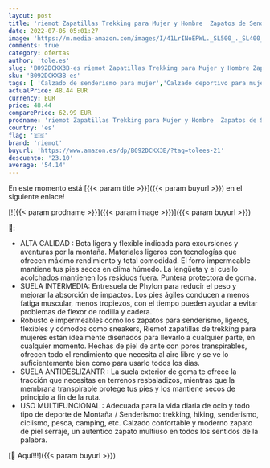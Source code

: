 ```yaml
---
layout: post
title: 'riemot Zapatillas Trekking para Mujer y Hombre  Zapatos de Senderismo Calzado de Montaña Escalada Aire Libre Impermeable Ligero Antideslizantes Zapatillas de Trail Running  Mujer Gris Rojo 37 EU'
date: 2022-07-05 05:01:27
image: 'https://m.media-amazon.com/images/I/41LrINoEPWL._SL500_._SL400_.jpg'
comments: true
category: ofertas
author: 'tole.es'
slug: 'B092DCKX3B-es riemot Zapatillas Trekking para Mujer y Hombre Zapatos de...'
sku: 'B092DCKX3B-es'
tags: [ 'Calzado de senderismo para mujer','Calzado deportivo para mujer','Zapatillas y calzado deportivo para mujer','Zapatos','Zapatos para mujer','Zapatos y complementos','riemot','zapatos','🇪🇸', ]
actualPrice: 48.44 EUR
currency: EUR
price: 48.44
comparePrice: 62.99 EUR
prodname: 'riemot Zapatillas Trekking para Mujer y Hombre  Zapatos de Senderismo Calzado de Montaña Escalada Aire Libre Impermeable Ligero Antideslizantes Zapatillas de Trail Running  Mujer Gris Rojo 37 EU'
country: 'es'
flag: '🇪🇸'
brand: 'riemot'
buyurl: 'https://www.amazon.es/dp/B092DCKX3B/?tag=tolees-21'
descuento: '23.10'
average: '54.14'
---
```


En este momento está [{{< param title >}}]({{< param buyurl >}}) en el siguiente enlace!

[![{{< param prodname >}}]({{< param image >}})]({{< param buyurl >}})

🔎:

- ALTA CALIDAD : Bota ligera y flexible indicada para excursiones y aventuras por la montaña. Materiales ligeros con tecnologías que ofrecen máximo rendimiento y total comodidad. El forro impermeable mantiene tus pies secos en clima húmedo. La lengüeta y el cuello acolchados mantienen los residuos fuera. Puntera protectora de goma.
- SUELA INTERMEDIA: Entresuela de Phylon para reducir el peso y mejorar la absorción de impactos. Los pies ágiles conducen a menos fatiga muscular, menos tropiezos, con el tiempo pueden ayudar a evitar problemas de flexor de rodilla y cadera.
- Robusto e impermeables como los zapatos para senderismo, ligeros, flexibles y cómodos como sneakers, Riemot zapatillas de trekking para mujeres están idealmente diseñados para llevarlo a cualquier parte, en cualquier momento. Hechas de piel de ante con poros transpirables, ofrecen todo el rendimiento que necesita al aire libre y se ve lo suficientemente bien como para usarlo todos los días.
- SUELA ANTIDESLIZANTR : La suela exterior de goma te ofrece la tracción que necesitas en terrenos resbaladizos, mientras que la membrana transpirable protege tus pies y los mantiene secos de principio a fin de la ruta.
- USO MULTIFUNCIONAL : Adecuada para la vida diaria de ocio y todo tipo de deporte de Montaña / Senderismo: trekking, hiking, senderismo, ciclismo, pesca, camping, etc. Calzado confortable y moderno zapato de piel serraje, un autentico zapato multiuso en todos los sentidos de la palabra.

[🛒 Aquí!!!]({{< param buyurl >}})
